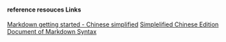 #### reference resouces Links
[Markdown getting started - Chinese simplified](http://sspai.com/25137)
[Simplelified Chinese Edition Document of Markdown Syntax](http://wowubuntu.com/markdown/)
